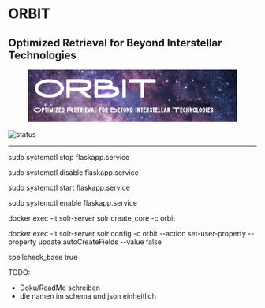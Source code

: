 # ORBIT
## Optimized Retrieval for Beyond Interstellar Technologies

<figure>
    <img 
    src="./imgs/ORBIT_banner.png" 
    alt='HdM X Stuttgart University'
    >
</figure>

![status](https://img.shields.io/badge/status-in%20development-yellow)

---

sudo systemctl stop flaskapp.service

sudo systemctl disable flaskapp.service

sudo systemctl start flaskapp.service

sudo systemctl enable flaskapp.service



docker exec -it solr-server solr create_core -c orbit

docker exec -it solr-server solr config -c orbit --action set-user-property --property update.autoCreateFields --value false

<str name="field">spellcheck_base</str>
<str name="spellcheck">true</str>

TODO:
- Doku/ReadMe schreiben
- die namen im schema und json einheitlich
